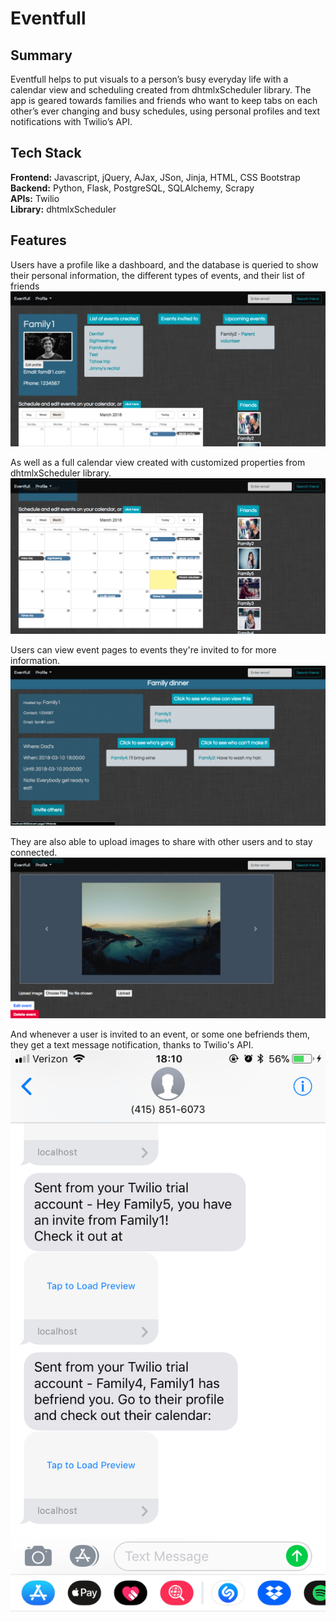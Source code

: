 # Eventfull

## Summary
Eventfull helps to put visuals to a person’s busy everyday life with a calendar 
view and scheduling created from dhtmlxScheduler library. The app is geared towards 
families and friends who want to keep tabs on each other’s ever changing and busy schedules, 
using personal profiles and text notifications with Twilio’s API.

## Tech Stack
__Frontend:__ Javascript, jQuery, AJax, JSon, Jinja, HTML, CSS Bootstrap <br/>
__Backend:__ Python, Flask, PostgreSQL, SQLAlchemy, Scrapy <br/>
__APIs:__ Twilio <br/>
__Library:__ dhtmlxScheduler <br/>

## Features
Users have a profile like a dashboard, and the database is queried to show their personal information, the different types of events, and their list of friends
![alt text](/static/readme_img/readme_profile.png)


 As well as a full calendar view created with customized properties from dhtmlxScheduler library.
![alt text](/static/readme_img/readme_calendar.png)


Users can view event pages to events they're invited to for more information.
![alt text](/static/readme_img/readme_event_page.png)


They are also able to upload images to share with other users and to stay connected.
![alt text](/static/readme_img/readme_pic_carousal.png)


And whenever a user is invited to an event, or some one befriends them, they get a text message notification, thanks to Twilio's API.
![alt text](/static/readme_img/Twilio_notification_ex.png)
